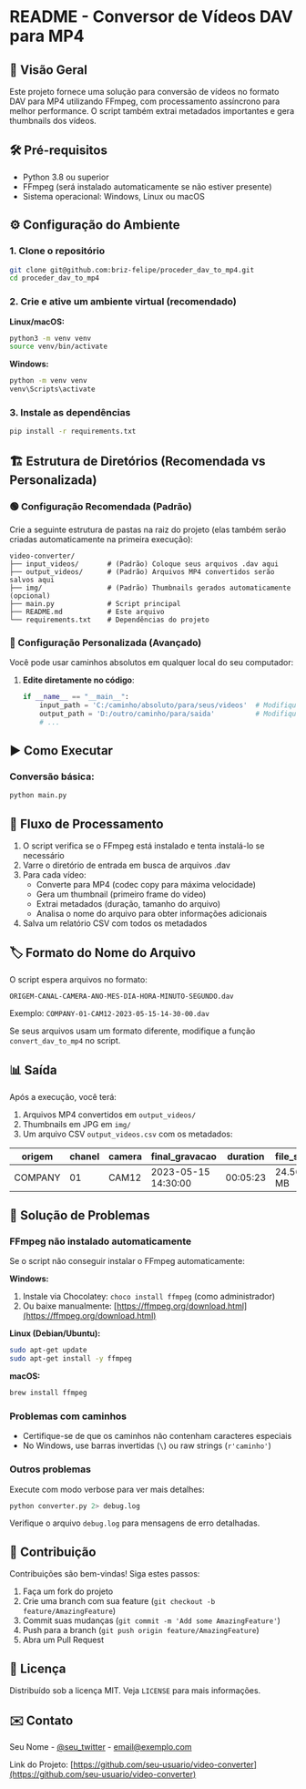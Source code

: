 # README - Conversor de Vídeos DAV para MP4

## 📌 Visão Geral

Este projeto fornece uma solução para conversão de vídeos no formato DAV para MP4 utilizando FFmpeg, com processamento assíncrono para melhor performance. O script também extrai metadados importantes e gera thumbnails dos vídeos.

## 🛠 Pré-requisitos

- Python 3.8 ou superior
- FFmpeg (será instalado automaticamente se não estiver presente)
- Sistema operacional: Windows, Linux ou macOS

## ⚙️ Configuração do Ambiente

### 1. Clone o repositório

```bash
git clone git@github.com:briz-felipe/proceder_dav_to_mp4.git
cd proceder_dav_to_mp4
```

### 2. Crie e ative um ambiente virtual (recomendado)

**Linux/macOS:**
```bash
python3 -m venv venv
source venv/bin/activate
```

**Windows:**
```cmd
python -m venv venv
venv\Scripts\activate
```

### 3. Instale as dependências

```bash
pip install -r requirements.txt
```

## 🏗 Estrutura de Diretórios (Recomendada vs Personalizada)

### 🟢 Configuração Recomendada (Padrão)

Crie a seguinte estrutura de pastas na raiz do projeto (elas também serão criadas automaticamente na primeira execução):

```
video-converter/
├── input_videos/       # (Padrão) Coloque seus arquivos .dav aqui
├── output_videos/      # (Padrão) Arquivos MP4 convertidos serão salvos aqui
├── img/                # (Padrão) Thumbnails gerados automaticamente (opcional)
├── main.py             # Script principal
├── README.md           # Este arquivo
└── requirements.txt    # Dependências do projeto
```

### 🔵 Configuração Personalizada (Avançado)

Você pode usar caminhos absolutos em qualquer local do seu computador:

1. **Edite diretamente no código**:
   ```python
   if __name__ == "__main__":
       input_path = 'C:/caminho/absoluto/para/seus/videos'  # Modifique aqui
       output_path = 'D:/outro/caminho/para/saida'          # Modifique aqui
       # ...
   ```

## ▶️ Como Executar

### Conversão básica:

```bash
python main.py
```

## 🔄 Fluxo de Processamento

1. O script verifica se o FFmpeg está instalado e tenta instalá-lo se necessário
2. Varre o diretório de entrada em busca de arquivos .dav
3. Para cada vídeo:
   - Converte para MP4 (codec copy para máxima velocidade)
   - Gera um thumbnail (primeiro frame do vídeo)
   - Extrai metadados (duração, tamanho do arquivo)
   - Analisa o nome do arquivo para obter informações adicionais
4. Salva um relatório CSV com todos os metadados

## 🏷 Formato do Nome do Arquivo

O script espera arquivos no formato:

```
ORIGEM-CANAL-CAMERA-ANO-MES-DIA-HORA-MINUTO-SEGUNDO.dav
```

Exemplo: `COMPANY-01-CAM12-2023-05-15-14-30-00.dav`

Se seus arquivos usam um formato diferente, modifique a função `convert_dav_to_mp4` no script.

## 📊 Saída

Após a execução, você terá:

1. Arquivos MP4 convertidos em `output_videos/`
2. Thumbnails em JPG em `img/`
3. Um arquivo CSV `output_videos.csv` com os metadados:

| origem | chanel | camera | final_gravacao       | duration | file_size |
|--------|--------|--------|----------------------|----------|-----------|
| COMPANY| 01     | CAM12  | 2023-05-15 14:30:00  | 00:05:23 | 24.56 MB  |

## 🐛 Solução de Problemas

### FFmpeg não instalado automaticamente

Se o script não conseguir instalar o FFmpeg automaticamente:

**Windows:**
1. Instale via Chocolatey: `choco install ffmpeg` (como administrador)
2. Ou baixe manualmente: [https://ffmpeg.org/download.html](https://ffmpeg.org/download.html)

**Linux (Debian/Ubuntu):**
```bash
sudo apt-get update
sudo apt-get install -y ffmpeg
```

**macOS:**
```bash
brew install ffmpeg
```

### Problemas com caminhos

- Certifique-se de que os caminhos não contenham caracteres especiais
- No Windows, use barras invertidas (`\`) ou raw strings (`r'caminho'`)

### Outros problemas

Execute com modo verbose para ver mais detalhes:

```bash
python converter.py 2> debug.log
```

Verifique o arquivo `debug.log` para mensagens de erro detalhadas.

## 🤝 Contribuição

Contribuições são bem-vindas! Siga estes passos:

1. Faça um fork do projeto
2. Crie uma branch com sua feature (`git checkout -b feature/AmazingFeature`)
3. Commit suas mudanças (`git commit -m 'Add some AmazingFeature'`)
4. Push para a branch (`git push origin feature/AmazingFeature`)
5. Abra um Pull Request

## 📄 Licença

Distribuído sob a licença MIT. Veja `LICENSE` para mais informações.

## ✉️ Contato

Seu Nome - [@seu_twitter](https://twitter.com/seu_twitter) - email@exemplo.com

Link do Projeto: [https://github.com/seu-usuario/video-converter](https://github.com/seu-usuario/video-converter)